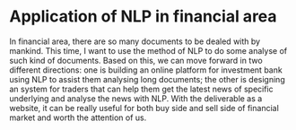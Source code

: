 # Application of NLP in financial area
In financial area, there are so many documents to be dealed with by mankind. This time, I want to use the method of NLP to do some analyse of such kind of documents. Based on this, we can move forward in two different directions: one is building an online platform for investment bank using NLP to assist them analysing long documents; the other is designing an system for traders that can help them get the latest news of specific underlying and analyse the news with NLP. With the deliverable as a website, it can be really useful for both buy side and sell side of financial market and worth the attention of us.
